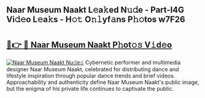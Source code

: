 ## Naar Museum Naakt L𝚎a𝚔ed N𝚞𝚍e - Part-I4G Vi𝚍𝚎o L𝚎a𝚔s - H𝚘𝚝 O𝚗𝚕yf𝚊ns P𝚑𝚘tos w7F26

# <h2><a href="http://kfeh29.oniu.top/?m=Naar+Museum+Naakt">🔗👉 🔴 Naar Museum Naakt P𝚑ot𝚘𝚜 V𝚒d𝚎o</a></h2>

[![Naar Museum Naakt Nu𝚍e𝚜](https://i.imgur.com/0qMVB7G.gif)](http://kfeh29.oniu.top/?m=Naar+Museum+Naakt)
Cybernetic performer and multimedia designer Naar Museum Naakt, celebrated for distributing dance and lifestyle inspiration through popular dance trends and brief videos. Approachability and authenticity define Naar Museum Naakt's public image, but the enigma of his private life continues to captivate the public.  

